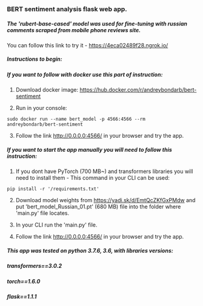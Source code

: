 ### BERT sentiment analysis flask web app. 

##### The 'rubert-base-cased' model was used for fine-tuning with russian comments scraped from mobile phone reviews site.

You can follow this link to try it - https://4eca02489f28.ngrok.io/

##### Instructions to begin:

##### If you want to follow with docker use this part of instruction:

1. Download docker image: https://hub.docker.com/r/andreybondarb/bert-sentiment

2. Run in your console: 

`sudo docker run --name bert_model -p 4566:4566 --rm andreybondarb/bert-sentiment`

3. Follow the link http://0.0.0.0:4566/ in your browser and try the app.

##### If you want to start the app manually you will need to follow this instruction:

1. If you dont have PyTorch (700 MB~) and transformers libraries you will need to install them - This command in your CLI can be used:

`pip install -r '/requirements.txt'`

2. Download model weights from https://yadi.sk/d/EmtQcZKfGxPMdw and put 'bert_model_Russian_01.pt' (680 MB) file into the folder where 'main.py' file locates.

3. In your CLI run the 'main.py' file.

4. Follow the link http://0.0.0.0:4566/ in your browser and try the app.

##### This app was tested on python 3.7.6, 3.6, with libraries versions:

##### transformers==3.0.2

##### torch==1.6.0

##### flask==1.1.1

